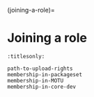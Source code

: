 (joining-a-role)=
# Joining a role


```{toctree}
:titlesonly:

path-to-upload-rights
membership-in-packageset
membership-in-MOTU
membership-in-core-dev
```


